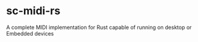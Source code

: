 # sc-midi-rs
A complete MIDI implementation for Rust capable of running on desktop or Embedded devices
